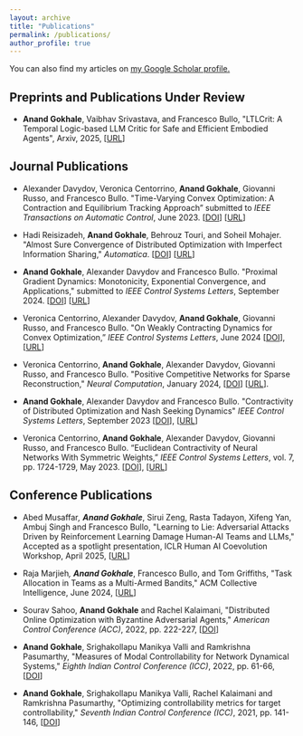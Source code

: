 ```yaml
---
layout: archive
title: "Publications"
permalink: /publications/
author_profile: true
---
```


You can also find my articles on <u><a href="https://scholar.google.com/citations?user=MBXSYV0AAAAJ&hl=en">my Google Scholar profile</a>.</u>


Preprints and Publications Under Review
------

* <b>Anand Gokhale</b>, Vaibhav Srivastava, and Francesco Bullo, "LTLCrit: A Temporal Logic-based LLM Critic for Safe and Efficient Embodied Agents", Arxiv, 2025, [[URL](https://arxiv.org/abs/2507.03293)]





Journal Publications
------

* Alexander Davydov, Veronica Centorrino, <b>Anand Gokhale</b>, Giovanni Russo, and Francesco Bullo. "Time-Varying Convex Optimization: A Contraction and Equilibrium Tracking Approach” submitted to <i>IEEE Transactions on Automatic Control</i>, June 2023. [[DOI](https://doi.org/10.1109/TAC.2025.3576043})] [[URL](https://arxiv.org/abs/2305.15595)]

* Hadi Reisizadeh, <b>Anand Gokhale</b>, Behrouz Touri, and Soheil Mohajer. "Almost Sure Convergence of Distributed Optimization with Imperfect Information Sharing," <i>Automatica</i>.  [[DOI](https://doi.org/10.1016/j.automatica.2025.112391)] [[URL](https://arxiv.org/abs/2210.05897)]

* <b>Anand Gokhale</b>, Alexander Davydov and Francesco Bullo. "Proximal Gradient Dynamics: Monotonicity, Exponential Convergence, and Applications," submitted to <i>IEEE Control Systems Letters</i>, September 2024. [[DOI](https://doi.org/10.1109/LCSYS.2024.3516632)] [[URL](https://arxiv.org/abs/2409.10664)]

* Veronica Centorrino, Alexander Davydov, <b>Anand Gokhale</b>, Giovanni Russo, and Francesco Bullo. "On Weakly Contracting Dynamics for Convex Optimization,” <i>IEEE Control Systems Letters</i>, June 2024 [[DOI](https://doi.org/10.1109/LCSYS.2024.3414348)], [[URL](https://arxiv.org/abs/2403.07572)]

* Veronica Centorrino, <b>Anand Gokhale</b>, Alexander Davydov, Giovanni Russo, and Francesco Bullo. "Positive Competitive Networks for Sparse Reconstruction," <i>Neural Computation</i>, January 2024, [[DOI](https://doi.org/10.1162/neco_a_01657)] [[URL](https://arxiv.org/abs/2311.03821)].

* <b>Anand Gokhale</b>, Alexander Davydov and Francesco Bullo. "Contractivity of Distributed Optimization and Nash Seeking Dynamics" <i>IEEE Control Systems Letters</i>, September 2023 [[DOI](https://doi.org/10.1109/LCSYS.2023.3341987)], [[URL](https://arxiv.org/abs/2309.05873)]

* Veronica Centorrino, <b>Anand Gokhale</b>, Alexander Davydov, Giovanni Russo, and Francesco Bullo. “Euclidean Contractivity of Neural Networks With Symmetric Weights,” <i>IEEE Control Systems Letters</i>, vol. 7, pp. 1724-1729, May 2023. [[DOI](https://doi.org/10.1109/LCSYS.2023.3278250)], [[URL](https://arxiv.org/abs/2302.13452)]


Conference Publications
------

* Abed Musaffar<sup>*</sup>, <b>Anand Gokhale<sup>*</sup></b>, Sirui Zeng, Rasta Tadayon, Xifeng Yan, Ambuj Singh and Francesco Bullo, "Learning to Lie: Adversarial Attacks Driven by Reinforcement Learning Damage Human-AI Teams and LLMs," Accepted as a spotlight presentation, ICLR Human AI Coevolution Workshop, April 2025, [[URL](https://arxiv.org/abs/2503.21983)] 

* Raja Marjieh<sup>*</sup>, <b>Anand Gokhale<sup>*</sup></b>, Francesco Bullo, and Tom Griffiths, "Task Allocation in Teams as a Multi-Armed Bandits," ACM Collective Intelligence, June 2024, [[URL](https://cocosci.princeton.edu/papers/marjieh2024task.pdf)] 

* Sourav Sahoo, <b>Anand Gokhale</b> and Rachel Kalaimani, "Distributed Online Optimization with Byzantine Adversarial Agents,"  <i>American Control Conference (ACC)</i>, 2022, pp. 222-227, [[DOI](https://doi.org/10.23919/ACC53348.2022.9867506)]

* <b>Anand Gokhale</b>, Srighakollapu Manikya Valli and Ramkrishna Pasumarthy, "Measures of Modal Controllability for Network Dynamical Systems,"  <i>Eighth Indian Control Conference (ICC)</i>, 2022, pp. 61-66, [[DOI](https://doi.org/10.1109/ICC56513.2022.10093332)]


* <b>Anand Gokhale</b>, Srighakollapu Manikya Valli, Rachel Kalaimani and Ramkrishna Pasumarthy, "Optimizing controllability metrics for target controllability," <i>Seventh Indian Control Conference (ICC)</i>, 2021, pp. 141-146, [[DOI](https://doi.org/10.1109/ICC54714.2021.9703184)]

